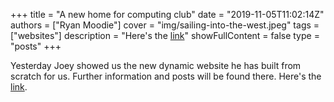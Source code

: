 +++
title = "A new home for computing club"
date = "2019-11-05T11:02:14Z"
authors = ["Ryan Moodie"]
cover = "img/sailing-into-the-west.jpeg"
tags = ["websites"]
description = "Here's the [link](http://shrieking-asylum-67258.herokuapp.com/)"
showFullContent = false
type = "posts"
+++

Yesterday Joey showed us the new dynamic website he has built from scratch for us.
Further information and posts will be found there.
Here's the [link](http://shrieking-asylum-67258.herokuapp.com/).
